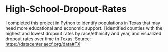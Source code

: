 # High-School-Dropout-Rates
I completed this project in Python to identify populations in Texas that may need more educational and economic support. I identified counties with the highest and lowest dropout rates by race/ethnicity and year, and visualized dropout rates over time in Texas. Source:  https://datacenter.aecf.org/data#TX
